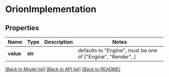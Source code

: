 # OrionImplementation


## Properties
Name | Type | Description | Notes
------------ | ------------- | ------------- | -------------
**value** | **str** |  | defaults to "Engine",  must be one of ["Engine", "Render", ]

[[Back to Model list]](../README.md#documentation-for-models) [[Back to API list]](../README.md#documentation-for-api-endpoints) [[Back to README]](../README.md)


